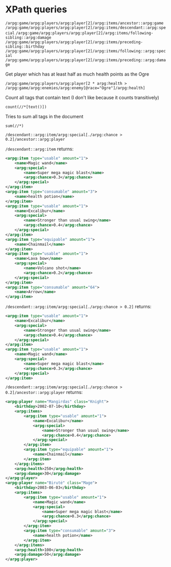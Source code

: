 # XPath queries

`/arpg:game/arpg:players/arpg:player[2]/arpg:items/ancestor::arpg:game`
`/arpg:game/arpg:players/arpg:player[2]/arpg:items/descendant::arpg:special`
`/arpg:game/arpg:players/arpg:player[2]/arpg:items/following-sibling::arpg:damage`
`/arpg:game/arpg:players/arpg:player[2]/arpg:items/preceding-sibling::birthday`
`/arpg:game/arpg:players/arpg:player[2]/arpg:items/following::arpg:special`
`/arpg:game/arpg:players/arpg:player[2]/arpg:items/preceding::arpg:damage`

Get player which has at least half as much health points as the Ogre

`/arpg:game/arpg:players/arpg:player[2 * arpg:health > /arpg:game/arpg:enemies/arpg:enemy[@race="Ogre"]/arpg:health]`

Count all tags that contain text (I don't like because it counts transitively)

`count(//*[text()])`

Tries to sum all tags in the document

`sum(//*)`

`/descendant::arpg:item/arpg:special[./arpg:chance > 0.2]/ancestor::arpg:player`

`/descendant::arpg:item` returns:

```xml
<arpg:item type="usable" amount="1">
    <name>Magic wand</name>
    <arpg:special>
        <name>Super mega magic blast</name>
        <arpg:chance>0.3</arpg:chance>
    </arpg:special>
</arpg:item>
<arpg:item type="consumable" amount="3">
    <name>health potion</name>
</arpg:item>
<arpg:item type="usable" amount="1">
    <name>Excalibur</name>
    <arpg:special>
        <name>Stronger than usual swing</name>
        <arpg:chance>0.4</arpg:chance>
    </arpg:special>
</arpg:item>
<arpg:item type="equipable" amount="1">
    <name>Chainmail</name>
</arpg:item>
<arpg:item type="usable" amount="1">
    <name>Lava bow</name>
    <arpg:special>
        <name>Volcano shot</name>
        <arpg:chance>0.2</arpg:chance>
    </arpg:special>
</arpg:item>
<arpg:item type="consumable" amount="64">
    <name>Arrow</name>
</arpg:item>
```

`/descendant::arpg:item/arpg:special[./arpg:chance > 0.2]` returns:

```xml
<arpg:item type="usable" amount="1">
    <name>Excalibur</name>
    <arpg:special>
        <name>Stronger than usual swing</name>
        <arpg:chance>0.4</arpg:chance>
    </arpg:special>
</arpg:item>
<arpg:item type="usable" amount="1">
    <name>Magic wand</name>
    <arpg:special>
        <name>Super mega magic blast</name>
        <arpg:chance>0.3</arpg:chance>
    </arpg:special>
</arpg:item>
```

`/descendant::arpg:item/arpg:special[./arpg:chance > 0.2]/ancestor::arpg:player` returns:

```xml
<arpg:player name="Mangirdas" class="Knight">
    <birthday>2002-07-10</birthday>
    <arpg:items>
        <arpg:item type="usable" amount="1">
            <name>Excalibur</name>
            <arpg:special>
                <name>Stronger than usual swing</name>
                <arpg:chance>0.4</arpg:chance>
            </arpg:special>
        </arpg:item>
        <arpg:item type="equipable" amount="1">
            <name>Chainmail</name>
        </arpg:item>
    </arpg:items>
    <arpg:health>250</arpg:health>
    <arpg:damage>30</arpg:damage>
</arpg:player>
<arpg:player name="Birutė" class="Mage">
    <birthday>2003-06-03</birthday>
    <arpg:items>
        <arpg:item type="usable" amount="1">
            <name>Magic wand</name>
            <arpg:special>
                <name>Super mega magic blast</name>
                <arpg:chance>0.3</arpg:chance>
            </arpg:special>
        </arpg:item>
        <arpg:item type="consumable" amount="3">
            <name>health potion</name>
        </arpg:item>
    </arpg:items>
    <arpg:health>100</arpg:health>
    <arpg:damage>50</arpg:damage>
</arpg:player>
```

